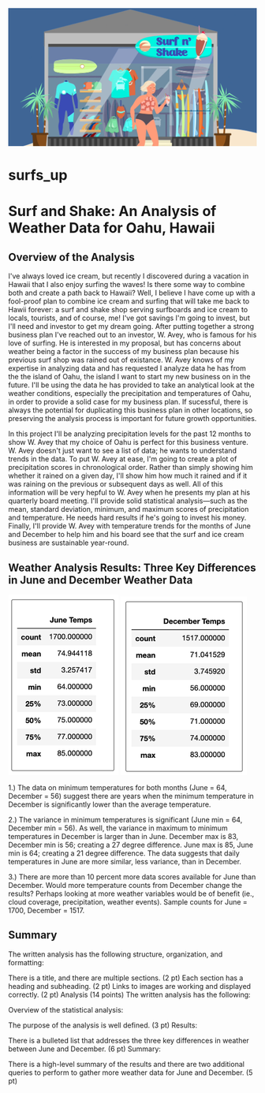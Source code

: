 <img src="surf_shake.png">




# surfs_up

# Surf and Shake: An Analysis of Weather Data for Oahu, Hawaii

## Overview of the Analysis


I've always loved ice cream, but recently I discovered during a vacation in Hawaii that I also enjoy surfing the waves! Is there some way to combine both and create a path back to Hawaii? Well, I believe I have come up with a fool-proof plan to combine ice cream and surfing that will take me back to Hawii forever: a surf and shake shop serving surfboards and ice cream to locals, tourists, and of course, me! I've got savings I'm going to invest, but I'll need and investor to get my dream going. After putting together a strong business plan I've reached out to an investor, W. Avey, who is famous for his love of surfing. He is interested in my proposal, but has concerns about weather being a factor in the success of my business plan because his previous surf shop was rained out of existance. W. Avey knows of my expertise in analyzing data and has requested I analyze data he has from the the island of Oahu, the island I want to start my new business on in the future. I'll be using the data he has provided to take an analytical look at the weather conditions, especially the precipitation and temperatures of Oahu, in order to provide a solid case for my business plan. If sucessful, there is always the potential for duplicating this business plan in other locations, so preserving the analysis process is important for future growth opportunities. 

In this project I'll be analyzing precipitation levels for the past 12 months to show W. Avey that my choice of Oahu is perfect for this business venture. W. Avey doesn't just want to see a list of data; he wants to understand trends in the data. To put W. Avey at ease, I'm going to create a plot of precipitation scores in chronological order. Rather than simply showing him whether it rained on a given day, I'll show him how much it rained and if it was raining on the previous or subsequent days as well. All of this information will be very hepful to W. Avey when he presents my plan at his quarterly board meeting. I'll provide solid statistical analysis—such as the mean, standard deviation, minimum, and maximum scores of precipitation and temperature. He needs hard results if he's going to invest his money. Finally, I'll provide W. Avey with temperature trends for the months of June and December to help him and his board see that the surf and ice cream business are sustainable year-round.
  
## Weather Analysis Results: Three Key Differences in June and December Weather Data

<img src="June_Temps.png">  <img src="Dec_Temps.png">

1.) The data on minimum temperatures for both months (June = 64, December = 56) suggest there are years when the minimum temperature in December is significantly lower than the average temperature.    

2.) The variance in minimum temperatures is significant (June min = 64, December min = 56). As well, the variance in maximum to minimum temperatures in December is larger than in June. December max is 83, December min is 56; creating a 27 degree difference. June max is 85, June min is 64; creating a 21 degree difference. The data suggests that daily temperatures in June are more similar, less variance, than in December.

3.) There are more than 10 percent more data scores available for June than December. Would more temperature counts from December change the results? Perhaps looking at more weather variables would be of benefit (ie., cloud coverage, precipitation, weather events). Sample counts for June = 1700, December = 1517. 

## Summary 

The written analysis has the following structure, organization, and formatting:

There is a title, and there are multiple sections. (2 pt)
Each section has a heading and subheading. (2 pt)
Links to images are working and displayed correctly. (2 pt)
Analysis (14 points)
The written analysis has the following:

Overview of the statistical analysis:

The purpose of the analysis is well defined. (3 pt)
Results:

There is a bulleted list that addresses the three key differences in weather between June and December. (6 pt)
Summary:

There is a high-level summary of the results and there are two additional queries to perform to gather more weather data for June and December. (5 pt)

